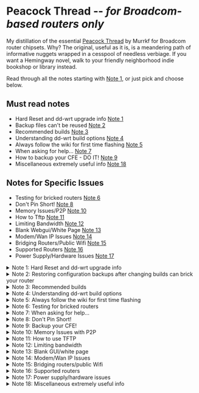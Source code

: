 # Peacock Thread -- _for Broadcom-based routers only_

My distillation of the essential [Peacock Thread](https://forum.dd-wrt.com/phpBB2/viewtopic.php?t=51486) by Murrkf for Broadcom router chipsets. Why? The original, useful as it is, is a meandering path of informative nuggets wrapped in a cesspool of needless verbiage. If you want a Hemingway novel, walk to your friendly neighborhood indie bookshop or library instead.

Read through all the notes starting with [Note 1](#note1), or just pick and choose below.

## Must read notes

  * Hard Reset and dd-wrt upgrade info [Note 1](#note1)
  * Backup files can't be reused [Note 2](#note2)
  * Recommended builds [Note 3](#note3)
  * Understanding dd-wrt build options [Note 4](#note4)
  * Always follow the wiki for first time flashing [Note 5](#note5)
  * When asking for help... [Note 7](#note7)
  * How to backup your CFE - DO IT! [Note 9](#note9)
  * Miscellaneous extremely useful info [Note 18](#note18)

## Notes for Specific Issues
  
  * Testing for bricked routers [Note 6](#note6)
  * Don't Pin Short! [Note 8](#note8)
  * Memory Issues/P2P [Note 10](#note10)
  * How to Tftp [Note 11](#note11)
  * Limiting Bandwidth [Note 12](#note12)
  * Blank Webgui/White Page [Note 13](#note13)
  * Modem/Wan IP Issues [Note 14](#note14)
  * Bridging Routers/Public Wifi [Note 15](#note15)
  * Supported Routers [Note 16](#note16)
  * Power Supply/Hardware Issues [Note 17](#note17)

<details>
  <summary> Note 1: Hard Reset and dd-wrt upgrade info <a name="note1"></a> </summary>
  
  ## Hard resets
  
  [Hard reset / 30-30-30 reset page](https://forum.dd-wrt.com/wiki/index.php/Hard_reset_or_30/30/30)
  
  Hard resets will not remove dd-wrt from your router. Hard resets usually do not work with stock firmware.
  
  Router-specific notes:
  * Linksys EA Series: **do not do this process**. Use the factory reset option instead. It has NVRAM storage that holds important information which cannot be erased. If the router has already been through a hard reset, see [Robb's instructions on how to fix it](http://www.dd-wrt.com/phpBB2/viewtopic.php?p=920100#920100).
  * Linksys WRT54GS [v1.1](http://dd-wrt.com/wiki/index.php/Linksys_WRT54GS_v1.1), [v2.0](http://dd-wrt.com/wiki/index.php/Linksys_WRT54GS_v2.0), and [v2.1](http://dd-wrt.com/wiki/index.php/Linksys_WRT54GS_v2.1) models can brick after a hard reset. See [this thread and the solution in Vulcan's post](http://www.dd-wrt.com/phpBB2/viewtopic.php?t=45024).
  * [Linksys WRT320N](https://wiki.dd-wrt.com/wiki/index.php/Linksys_WRT320N_v1.0) has a faulty reset button. See [this post about using the WPS button to erase nvram](http://www.dd-wrt.com/phpBB2/viewtopic.php?t=63004).
  * [Asus RT-N16](https://wiki.dd-wrt.com/wiki/index.php/Asus_RT-N16): the reset button puts it into firmware restore mode. See the [RT-N16 wiki](https://wiki.dd-wrt.com/wiki/index.php/Asus_RT-N16#Install_dd-wrt_from_Factory_Firmware) for how to reset this router.
  * Otherwise, perform a hard reset _before_ and _after_ changing dd-wrt versions.

  After doing a hard reset after dd-wrt is installed, if the newly dd-wrtized router doesn't force you to enter an initial password when you try to login to the router at 192.168.1.1 (for dd-wrt builds newer than 9707 from June 14, 2008), you haven't done the hard reset properly. Failing to do a hard reset properly and waiting after flashing are the two most common errors that lead to unnecessary dd-wrt pain. This step clears information the original router has written to the NVRAM. If any of the old information is present with the new dd-wrt firmware, it may not operate properly. Don't cut corners. Doing it before you upgrade can be very important; a hard reset is not just for after upgrades.
  
  ## Upgrading an existing dd-wrt installation
  
  Once dd-wrt is installed, follow these general steps for upgrading dd-wrt:
  
  1. Set your computer to a unique static IP on the subnet the router is on. Disable all firewalls and security. Disable wireless on your computer and connect the router connected _only_ to the computer flashing the firmware by an Ethernet cable.
  1. Perform a hard reset. Wait. Check for the new password page and change the password.
  1. Use the dd-wrt upgrade page to flash the firmware, unless it is a Belkin router (use tftp.exe to flash Belkins).
  1. Wait _at least three minutes_. Lights should return to normal. Impatience is how many routers get bricked.
    * After flashing firmware but _before_ the hard reset, the router is writing some NVRAM settings. **_Wait for this process to finish before doing anything, including a hard reset._** Usually the WLAN light illuminates when this is finished, and it can take several minutes. Have a frosty beverage of your choice. Some prefer beer, some wine, some whiskey. Many abstain, but frankly if you're putzing with flashing router firmware you probably need to relax a little at this point. Go outside, appreciate the world.
  1. Power cycle the router (unplug the cord, count to 30, and plug it back in). 
    * Some routers need special handling (e.g. the Asus RT-N16 30/30/30 reset method uses the WPS button instead of the Restore button -- see your router model's dd-wrt wiki page).
  1. Wait for the lights to return to normal, usually about 2 minutes.
  1. Perform a hard reset again. Wait. Check for the password page and set the password. 
  1. Finally reconfigure your settings manually.
  1. Once configured set your computer back to automatic IP and DNS. 
  
  If you have flashed a correct build (see Note 4) the proper way and the router looks like it is running the same firmware as before, clear the browser cache.
  
</details>

<details>
  <summary> Note 2: Restoring configuration backups after changing builds can brick your router
 <a name="note2"></a> </summary>

  * Do not try to upload old configuration files from one build on another version.
  * Delete your old configuration files once you are sure the newer firmware is stable. They are useless.
  * Do not use backup configuration files from one router model on another router model.
  * Do not use old config files _if_ you are having any problems; you could reintroduce the problem. 

  When upgrading, you do have to re-enter your settings again. The benefit to this is that you might see new options, or options you missed earlier. Try Imacros for Firefox to automate the process if needed, or read about [some scripts that can be used to restore some parts of the nvram](http://www.dd-wrt.com/phpBB2/viewtopic.php?t=44324).
  
</details>

<details>
  <summary> Note 3: Recommended builds <a name="note3"></a> </summary>

  * Use a build recommended in this Note (especially if running SP1 or v24 final (05/21/08) 13064 or 14896) or the router specific thread for your router for best  stability.
  * All of these forum recommended builds are **beta versions**, and not "finished" yet. Use them at your own risk, though the forum-recommended builds have been thoroughly tested. Browse the forums to see what others say about the builds.
  * Builds newer than the recommended builds are **alpha versions** and have been released for testing only. Some of the latest 25xxx buids seem to be reasonably good, but some builds can have problems. If installing a different build than the recommended builds, assume you are testing and you might find that it does not work. Each build has a build thread in the forum created when the build is released. Report problems in that thread, but do not ask for help with your router in the build thread. The only exception to this is if you are using a very new router which requires initial flashing of a build that is newer than 15962. In that case most should use 17990 or 18000. For newer routers check the supported devices wiki for the version first to be supported on your router.
  * Never flash a build with a _lower_ number than the first supported build listed in the router's wiki page. Your router must first be flashed with a build _later_ in number than the build that was first used on the router by dd-wrt.
  * Do not rely on the build listed in the router database. The router database has recommended some less stable builds (e.g. 13064 (10/10/09) or 14896). Use the builds recommended here instead. Sometimes the router database also has had the wrong build type. The router database is being worked on improve the recommendations but it still contains errors and bad builds. 
  * Do not skip reading the wiki for your router. It may include special instructions for installing on that router. The wiki has the most up-to-date information for a router.

### Following are the recommended builds
 
  * **Brainslayer 14929** works fine in most configurations and routers and should be used in most cases. To try a newer build due to having a newer router that requires it, Build 15962 has good stabilty and is a good overall build for the e2000 and e3000 routers.
    * Recommended build downloads:
      * K2.4 builds: ftp://ftp.dd-wrt.com/betas/2010/08-12-10-r14929/broadcom/
      * K2.6 builds: ftp://ftp.dd-wrt.com/betas/2010/08-12-10-r14929/broadcom_K26/ 
        * Use K2.6 _only_ if required by the model router (usually newer ones). Some newly supported routers can _only_ use K2.6 builds. Routers that originally needed a build with K2.6 in the name will likely always require a K2.6 build.
        * If your router can use both K2.4 and K2.6, use K2.4.
        * Putting K2.6 on a router that can only use K2.4 _will_ brick it.
        * Do _not_ use builds after 15314 K2.6 with CPU 4704 (corerev=11). 
    * There have been major problems with some builds newer than 15962.
    * If using a newer router model (e.g. e4200) that can only run more recent builds than 15962 and you don't need SSH, use Build 17990, 18000, 25760, or 27858. 
    * 12548 is a good build for older G only routers.
  * Check the NVRAM size of the router for newer models (e.g. e2000, e3000, e4200), as they require an nv60 or nv64 to be flashed. 
  * If having problems using 14929 (especially if Repeater Mode doesn't work), try downgrading to EKO 12548 if your router supports that build.
  * For VINT support (for very old routers, see Note 4 on this), Build 13491 is a recommended VINT build. 12548 also worked well for many.
  * WPA2-AES is secure and working well in these builds. No other encryption except WEP works reliably with dd-wrt in these builds, and WEP has been broken as a security protocol since the 2000s -- so don't use it.
 
</details>

<details>
  <summary> Note 4: Understanding dd-wrt build options <a name="note4"></a> </summary>
 
  Various factors govern which builds are right for a router. It is the user's responsibility to double-check and understand the proper build to use. 
 
  * The router's _flash_ memory (not RAM) determines which builds can run on it. A router with a 4 MB flash chip simply cannot take a build larger than 4 MB, no matter how tantalizing the advanced features. _Attempting to install a larger build than will fit on the router will often brick the router._
  * Trailed builds are builds with the router model in the name. "Brainslayer" builds are often (but not always) trailed builds. These builds are often necessary for initial flashing of a router with OEM firmware because they have the right header in the file that allows it to be flashed onto the stock firmware. Once dd-wrt is installed, do _not_ use a trailed build, but install a generic build instead.
  * Certain Linksys routers (e.g. E2000, E3000, and E4200) that allocate NVRAM in a nonstandard way are the exception. These routers must always use a trailed build for initial flashing, and some upgrades from initial flashing require the nv60 or nv64 builds. For these routers:
     * Do the initial flash with the trailed build that contains your router model number (e.g. xxx_e2000.bin for an E2000 model). Once the initial flash is done, upgrade using the build that contains xxx_e2k_e3k.bin for all subsequent flashes. (
     * If using a 16758 or higher build, you _must_ use a nv60k build rather than the e2k-e3k build - See the wiki for your router and [this post](http://www.dd-wrt.com/phpBB2/viewtopic.php?t=148350).
     * Builds with "nv60k" in the name can only be used with routers that have a 60k NVRAM space, and those with "nv64k" in the name can only be used on routers that have a 64k NVRAM space. Using one of these builds on a router that doesn't support it _will brick the router_. Not using one of these builds on a router that needs it _will also brick the router_. The router's wiki page shows whether the router needs to use these builds. No k24 supported routers use nv60/nv64. See [this thread](http://www.dd-wrt.com/phpBB2/viewtopic.php?t=156851) for specific models that must use the nv60 or nv64 builds.
 
 ## Flashing the router
 
  * Follow the process in the [Installation wiki page](http://www.dd-wrt.com/wiki/index.php/Installation) to flash the router. 
  * Once dd-wrt is installed on the router, you can change to **any generic stable build** that the flash will support by upgrading using the dd-wrt GUI. You do not have to stick with the build in the wiki install for your router, but do understand what builds can be flashed to your router.
  * To choose a build, understand these factors:
    1. The process for flashing
    1. The flash memory size of the router (not to be confused with RAM). See the [Supported Devices](http://www.dd-wrt.com/wiki/index.php/Supported_Devices) wiki.
    1. The build type (micro, mini, standard, or mega). You should use the build type specified in the router's wiki page and/or [Supported Devices](http://www.dd-wrt.com/wiki/index.php/Supported_Devices) wiki.
    1. Whether you need newd, K26, nv60 or nv64.
    1. Then you can pick the build (14929, 17990, 12548 etc.) that you want to flash. You don't _have_ to use the build version recommended in the wiki, but it is a good practice to do so unless you undestand how all this works.

Use this table to determine which type to flash (also see notes below table):

| Type options | Micro | Mini | Standard | Mega |
|--|--|--|--|--|
| Min router flash size | 2 MB | 4 MB | 4 MB | 8 MB |
| Notes | NEWD/Vint | NEWD/k26/nv60/nv64 | NEWD/k26/nv60/nv64 | Builds up to 8 MB |

Check the size of new firmware file before flashing it to the router. Flashing too large a file can brick the router.

| Flash size (MB) | Max firmware size (B) |
|--|--|
| 2 | 1,769,472 (1,900,544 compressed CFE) |
| 4 | 3,801,088 (3,735,552 Netgear) |
| 8 | 7,995,392 |

Notes:
  * Do _not_ use Micro builds on routers with N WiFi. This can brick the router.
  * Do _not_ use Micro Plus on any router unless it has a [compressed CFE](http://www.dd-wrt.com/phpBB2/viewtopic.php?t=38844). If you didn't compress your CFE, or don't know what it is, _do not use Micro Plus_.
  * Netgear routers often cannot flash standard builds due to an extra partition on the flash chip.
  * For routers with 8 MB flash, use any generic build you wish (subject to k26 or nv60/64 specific builds that your specific router might need), unless the build is larger than the 8 MB flash size, as with some later Mega builds.
  * For routers with 4 MB flash, if you don't know what build to use, flash Mini. You can always reflash later.
  * Do _not_ use Micro builds for 8+ MB routers.
  * NEWD vs Vint vs NEWD2 vs K26: 
    * NEWD is the **new d**river based on Linux kernel 2.4. Many older routers use this. NEWD has only "NEWD" (not "NEWD2") in the filename. All Brainslayer builds without "K26" in the filename are NEWD builds. Most routers should use NEWD rather than Vint when they can.
    * Vint is the older **vint**age driver for early Linksys routers, based on kernel 2.4. Vint has "VINT" in the filename. Vint is for old routers that cannot support the new wireless drivers.
    * NEWD-2 is a newer driver that is available both in a kernel 2.4 and a kernel 2.6. NEWD-2 has "NEWD2" in the filename. Don't use a kernel24 NEWD-2. There is no benefit that we have found.
    * K26 is the kernel that some newer routers _must_ use, containing the NEWD-2 driver. If the original flash specified in the router wiki was a build with "k26" in the filename, that router must _always_ use a k26 build. Using K26 on a router that doesn't support it, or failing to use K26 on a router that requires it, _will brick the router_. K26 has "K26" in the filename. [This thread](http://www.dd-wrt.com/phpBB2/viewtopic.php?t=63757&start=0) shows whether many routers need K26.
    * Some routers use a 60 kb or 64 kb NVRAM space, and must use either a 60K or 64K build.
    * Never use a build that predates the support for that router.
    * Never use builds that have a specific name of a router in the name of build unless it is the name of your router (these are called 'trailed builds').

To find the core revision of the router (if needed):
   * Corerevs for many models are listed in the [Corerev wiki](http://www.dd-wrt.com/wiki/index.php/Corerev).
   * If the router already has dd-wrt installed, enter one of these commands in the Administration > Commands tab (or using a Telnet session or PuTTY terminal):
   ```nvram get wl0_corerev```
   or
   ```nvram show|grep corerev```

Example: If the router's wiki page says that you can use Generic_Standard v.24 12548, you could also use NEWD_Standard svn12874, or, if you need a VINT build, VINT_Standard svn12548. 
 
</details>

<details>
  <summary> Note 5: Always follow the wiki for first time flashing <a name="note5"></a> </summary>

Read and follow the router's wiki for the _initial_ flashing. Don't flash firmware based on some YouTube video or instructions a non-dd-wrt site (including random peoples' GitHub repos). Non-dd-wrt sources can fall out of date quickly, or get things wrong. 
 
Read and follow the instructions in the dd-wrt wiki, _especially_ the procedure for installing dd-wrt to your router. This is extremely important, as there are a lot of subtleties. [Link to the official dd-wrt install wiki](http://www.dd-wrt.com/wiki/index.php/Installation).

_Do not use the Router Database as a substitute for the router's wiki!_ The router database can recommend builds that are not optimum, even if they are newer. In addition, the router database only provides links to the (potentially wrong) files, not the instructions. You need both the right files and good instructions for your router, so follow the wiki install for your router.

Once you have the initial dd-wrt install complete and running, use the information at Notes 1, 3, and 4 to put the recommended build on your router.

If you find an install article that is confusing or out of date, please [report it here](http://www.dd-wrt.com/phpBB2/viewtopic.php?t=57056).

Please do not delete material from the dd-wrt wiki unless you are fully knowledgeable about the information. If you are not sure, but want to change the information, _add_ the information above the material that is there as a suggested edit. Then [report the fact that you have changed the wiki here](http://www.dd-wrt.com/phpBB2/viewtopic.php?t=57056).

</details>

<details>
  <summary> Note 6: Testing for bricked routers <a name="note6"></a> </summary>
 
A bricked router is usually a router that you can no longer communicate with through wireless or ethernet wired connections. It will give no response. Just because a router doesn't seem to be fully working, doesn't mean it is bricked. That being said, when we properly refer to a bricked router, we mean that it is not responding to an ethernet wired connection and needs a jtag or serial cable to fix it.

A brick will normally not respond to pings at all. Often, all the LAN lights and the power light are lit when a router is bricked, even those with no cable in the lan port. If you can get your router to respond to pings, there is hope.

When pinging the router:

  * If reply has TTL of 100, the bootloader (CFE) is responding. This is the best time to start the TFTP transfer. In most cases you should be able to flash dd-wrt firmware, as long as you flash at the start of these ping responses. See Note 11 about how to flash. Timing can be tricky.
  * If reply has TTL of 64, the operating system firmware (i.e. Linux, dd-wrt) is responding. The good news here is that there is working firmware on your router.
  * Routers with boot wait enabled will give you a few ping responses of ttl=100, while the operating system is loading, prior to changing to ttl=64. This enables you to flash firmware at bootup with TFTP if you wish to. If there is no operating system firmware (dd-wrt) on the router (flash of firmware did not take for some reason), you will only get ttl=100 from the bootloader.
  * If you get "destination host unreachable", you likely have your computer on a different subnet than the one you are trying to ping. Check to make sure that you have your computer set to the same static IP subnet (eg. 192.168.1.10) as the address you are trying to ping.
  * If you only get "request timeout" responses, and you are pinging properly to the correct IP of the router from the same subnet, this is not good (router might be bricked). You can still try TFTP just in case. Here's what to do:
    * Try to ping all the IP addresses that your router has _ever_ had. Make sure that you set the IP on your computer to the same first three octets of the IP you are trying to ping. (For example, set the IP of the computer to 192.168.1.8 and run the command ```ping -t 192.168.1.1```. Watch and record the results for potential reporting.)
    * Check the router's power supply; make sure it works and it is the correct one for the router. If you have another appropriate power supply, try it too.

Following are the steps to see whether you have a brick and need to use JTAG or a serial cable to recover:
1. Make sure your computer, Ethernet cable, network adapter, and router power supply are working properly.
1. Disable all virus protection, firewalls, and WiFi cards on the computer.
1. Connect only the one computer to the router with the Etrhernet cable. Have no other connections to the router.
1. Set your computer ip address to 192.168.1.10 (if that is the same subnet as the router is supposed to be on).
1. Try to ping the router using the command ```ping -t 192.168.1.1``` Watch for the "ttl=_x_" responses.
1. If there are no "ttl=_x_" responses, perform a hard reset on your router. (See Note 1.) This should set your router back to dd-wrt defaults. Check to see what the dd-wrt default IP is for your router -- usually 192.168.1.1. Redo Steps 4 and 5 using the default IP address and setting your computer to match the subnet.
1. Start continuous pings to your router again. If the responses are not "ttl=64", there is a problem. While the pings are continuing, unplug the router, count to 30, and plug it back in. Watch the lights and wait until they come back on or for any changes. This could take a minute. Watch for any "ttl=_x_" responses during this time.
   * If you do get "ttl=64", that is the firmware responding. Your router is likely not bricked.
   * If there are no "ttl=_x_" responses, do a hard reset on your router while continuously pinging it. Watch for any ping responses. If you get none, the router is bricked and you likely need to use JTAG or one of the other recovery methods listed below in this note.
   * If you get a few ping responses of ttl=100, or even 1, that is the CFE saying "Gimme some firmware! NOW!" But you have to hit it with TFTP right when the ping responses start. See Note 11 and repeat the procedure that provoked a ttl=100 response, then try to get the TFTP timing right.

Some routers are bricked even if they do give some ttl=100 responses, or if the lights are not all lit. However, if the lights are all lit and there is no ping response, the router is definitely bricked. If you have properly flashed it, and the firmware doesn't run, the router is bricked. You can try the alternate recovery methods below, but if none work and you can't successfully flash proper firmware using TFTP, you must use serial recovery or JTAG to fix it. (See the Links to the Wiki articles on these, below). It is often a wise idea to TFTP the OEM firmware back onto the router if you get a ttl=100 response, but you will not be able to do so if you had to change the bootloader to install dd-wrt (e.g. with the Linksys WRT54G v5-8).

_Do not pin short a bricked router._ It can cause harm that cannot be fixed. A bricked router can almost always be fixed with serial or JTAG if there is a JTAG terminal on the router board. A router with hardware damage cannot be recovered. Pin shorting often causes hardware damage.

If someone has sent you to this Note 6 of the Peacock thread, it is because they are asking you to post the exact messages you get from your initial ping attempt, during and after a power cycle, and when pinging during and after a hard reset. Be sure to post this information in your thread. You will _always_ get a message/response from a ping; be sure to post exactly what those responses are. Also post what each light in the front of the router is doing, and what is plugged into any LAN port. We also need to know what you did to brick your router, e.g. which specific build? Fail to wait? Operating system on the computer?

Other ideas that might help: 
  * Put an apparently bricked router into management mode: [dd-wrt forum](http://www.dd-wrt.com/phpBB2/viewtopic.php?t=47536) [Linksys post](http://kb.linksys.com/linksys/GetArticle.aspx?docid=a6d5b5f58421426e9543ca5b5bdf2a94_Router_not_working_after_failed_firmware_upgrade.xml&pid=80&converted=01). This mode is sometimes obtained with a 30-5-5 reset.
  * EKO posted this answer for the [Linksys 610N](http://www.dd-wrt.com/phpBB2/viewtopic.php?t=54286) (might work for other Linksys routers).
  * Some recent routers can be fixed by [this method](http://www.dd-wrt.com/phpBB2/viewtopic.php?t=63444&start=15).

If you cannot get ttl=100 or ttl=64, (or you can but you still can't recover the router after trying all of the above) you will have to use the [JTAG](http://www.dd-wrt.com/wiki/index.php/JTAG) or serial recover. Serial is safer and normally works.

You can do some [router recovery with a serial adapter](http://www.dd-wrt.com/wiki/index.php/Serial_Recovery) if you have a working CFE on the router. (The CFE is protected on the flash chip and will not be corrupt unless there is hardware damage, you have deleted it with a JTAG, or used the very dangerous mtd command.) This is the preferred method if you flashed the wrong firmware but have not deleted the CFE with a JTAG cable.

If none of the above works, either you are not doing it correctly or you have hardware damage that cannot be recovered without replacing components. 

</details>

<details>
  <summary> Note 7: When asking for help... <a name="note7"></a> </summary>

Essential information to include when asking the community for help:
 
* **The version number of the dd-wrt firmware used.** It matters. Give the version number, the service pack (SP) number (if any), and the sub-version (e.g. 11296) and/or date of the build. 
* **The type of the firmware.** This can be found in the top right corner of the dd-wrt GUI and on the status page. A simple way to provide this information is to post the full name of the bin file you used (or tried to use), e.g. "I flashed dd-wrt.v24-14929_NEWD-2_K2.6_mini_usb_ftp.bin." We _need_ this detailed information to assist properly. Don't only write "dd-wrt.v24_micro_generic.bin" without the version number or say you have the "latest build" on your router. "Latest build" can mean many different things. The options are:
   * Micro, Mini, Standard, or Mega
   * K26 or k24
   * Newd, nv60, or nv64
* **The router make/brand, model and version.** This information should be on the router label -- include everything you can.
* **Network topography.** If operating more than one device (e.g. router connected to a modem or multiple routers), clearly state how each of the devices is connected to each other (cable, wireless, etc.) and the IP numbers of each, including the modem. Also state whether you wish networked computers to have access to each other or whether they can be isolated. If you are inquiring about wireless signal or problems, state your security type and channel number being used.

This is a test. If you don't post _all of the above information properly_, you fail the test. The community will know you haven't really read this, and you will probably be subject to "friendly reminders" to read Note 7 more carefully.
 
</details>

<details>
  <summary> Note 8: Don't Pin Short! <a name="note8"></a> </summary>
 
_Do not_ do a pin short unless you are ready to throw the router out. Try a JTAG recovery first. Yes, you have to wait and be patient, and borrow or build or buy a JTAG. Pin shorting can do irreversible harm. JTAG will not. If you haven't done a pin short, the router is likely recoverable. Many forum members won't waste their time helping you sort out a bricked router after a pin short. [See this post.](http://www.dd-wrt.com/phpBB2/viewtopic.php?t=55577)

</details>

<details>
  <summary> Note 9: Backup your CFE! <a name="note9"></a> </summary>

[Backup your CFE file](http://www.dd-wrt.com/wiki/index.php/CFE_backup) first thing once you have dd-wrt installed. You will thank yourself later.
 
If your router is at the default IP of 192.168.1.1, to backup the CFE just browse to this URL: http://192.168.1.1/backup/cfe.bin. (Change the IP address to the router's IP address.) If using more than one router, be sure to rename the bin file to ease identification later (e.g. Asus520GUCFE.bin).

A router's flash is composed of three parts. The CFE file is the program that boots the router (and is specific to your router), the NVRAM stores the settings, and the kernel. You can erase the NVRAM. You can reflash the kernel. But if you don't have a CFE file for your specific model router, you are out of luck.

The router's MAC address is stored in the CFE file. Your router will lose its MAC address if you install someone else's CFE (though there are ways to fix the MAC address).

This FTP site also has CFEs available: ftp://gakinaction.ddns.net.

</details>

<details>
  <summary> Note 10: Memory Issues with P2P <a name="note10"></a> </summary>
 
If you are having any problems with dd-wrt and are running torrents, close the torrent program completely, power cycle the router, and see if the problems cease.

[P2P file sharing can overwhelm routers.](http://www.dd-wrt.com/wiki/index.php/Router_Slowdown) There is a limit to how much bandwidth any router can handle. If it's used up with P2P, other network operations will suffer.

Recommended memory/connection settings (can assist with many connection issues, not just P2P):

| Router RAM (MB) | 8 | 16 |
|--|--|--|
| Max Ports | <= 1024 | 4096 |
| TCP/UDP | 120 each | 120 each |
 
Even without running torrents, insufficient ram can cause problems (e.g. inability to access the router GUI or slow speeds/timeouts). [Here is detailed information on what to do about insufficient RAM issues](http://www.dd-wrt.com/wiki/index.php/Insufficient_ram).

Knowing how much NVRAM is available can also be important. If the router runs out of NVRAM it will often reboot or the settings may change unexpectedly. If the router can't save its settings (and browser caching isn't the issue and you are clicking "Apply" not just "Save"), NVRAM is the problem. Use these commands (thanks to user DC for this input) to determine the amount of free NVRAM you have:

Go to the Administration > Commands tab in the dd-wrt GUI and enter the following in the Commands box (don't press return at the end of the line; click "Run Commands"): ```nvram show >/dev/null```. The first line of the output will look something like: ```size: 28140 bytes (4628 left)```. In this example there are 4628 bytes of nvram free. If it is less than 500 B, the router is getting low. A hard reset will free it up.
 
</details>

<details>
  <summary> Note 11: How to use TFTP <a name="note11"></a> </summary>

[Instructions for using TFTP to flash firmware](http://www.dd-wrt.com/wiki/index.php/Tftp_flash).

In order to catch the narrow window available for TFTP flash, use platforms with simple TCP/IP implementations that don't have CTCP implemented: WinXP or Linux are reported to work, but some are reporting significant problems with Vista, Win7 or W2K8. [More information](http://www.dd-wrt.com/phpBB2/viewtopic.php?p=319574#319574).
 
Some items to note when flashing by TFTP:

* Many routers need to be specially prepared _before_ flashing with dd-wrt. Check to see what steps need to be done for your model and version of router in the router's wiki page. 
* If you do wish to use a post-Windows XP OS, run the app as administrator.
* Disable firewalls and virus protection prior to flashing.
* Avoid flashing a large (e.g. Mega) build by TFTP. Flash a smaller build to get the router working, _then_ upgrade using the instructions in Note 1.
* Make sure your computer hardware, LAN cable, and network adapter are working properly.
* Connect one computer to a LAN port of the router with a cable. Have no other connections to the router. Make sure the wireless is off.
* Sometimes you will get a success message when there has not actually been success. If you are trying to TFTP proper firmware, and although it says "success" it is not actually flashing, you might need a cable to recover. See Note 6.
* Timing is everything with this process. It might help to put the router into management mode. Guidance is available [in this thread](http://www.dd-wrt.com/phpBB2/viewtopic.php?t=47536) on doing this.

</details>

<details>
  <summary> Note 12: Limiting bandwidth <a name="note12"></a> </summary>

There is probably no way to limit bandwidth in the free version of dd-wrt, either per day or by MAC address. It can be done by MAC address in the v.24 special build and will apparently set bandwidth for users, but will not cap it at a certain amount.
 
</details>

<details>
  <summary> Note 13: Blank GUI/white page <a name="note13"></a> </summary>

If the dd-wrt GUI either does not save settings, does not appear, or has any other problem where you don't seem to be able to contact the router, _and_ you have done a hard reset and are using a recommended build from Note 3, clear the cache in your browser or try a different browser (IE, Firefox, Safari, Opera). If it still is inacessible, power cycle the router (unplug it, wait 30 seconds, then plug it back in). The router's GUI will often be blank after an "apply". Navigate to the router IP address to get back to the GUI. 
 
</details>

<details>
  <summary> Note 14: Modem/Wan IP Issues <a name="note14"></a> </summary>

Having problems getting internet access through the modem and have no WAN IP? Try these steps:

1. Turn everything off and restart the modem first, then the router once the modem is connected to the ISP.
1. Check to make sure the MAC address being detected by the modem matches the MAC address of the router by comparing with the router's label. If it doesn't match, on the router browse to the Administration > Commands tab. Enter 
```
nvram set et0macaddr=00:11:22:33:44:55
nvram commit
```
(replace ```00:11:22:33:44:55``` with what the MAC should be) 
Click Run Commands, and power cycle the router.
1. Look into MAC address cloning, as some ISPs require the MAC address to match what they think it is. If you have changed what was wired to your modem, you might have to clone the old MAC address.
1. Make sure you have enabled PPPoe in your router, if you need it.
1. Sometimes you have to put the modem into bridged mode, and let the router handle DCHP. A modem and a router on the same subnet cannot both handle DHCP. One has to be bridged. See your modem instructions on how to do this. More information [here](http://www.dd-wrt.com/wiki/index.php/Access_To_Modem_Configuration) and [here](http://www.dd-wrt.com/wiki/index.php/Modem_-_Connection_to_Router)
1. Release and renew your ISP IP address. 

</details>

<details>
  <summary> Note 15: Bridging routers/public Wifi <a name="note15"></a> </summary>

This is one of the most useful features of dd-wrt for an average user. The differences are described better and more fully [on this page](http://www.dd-wrt.com/wiki/index.php/Repeating_Mode_Comparisons). Basically:

A **repeater** is a router on a different subnet then the access point that broadcasts a new SSID.
A **repeater bridge** is on the same subnet that broadcasts a new SSID.
A **client bridge** is on the same subnet as the AP but can't be connected to wirelessly.
**Client mode** is on a different subnet then the AP and can't be connected to wirelessly.

To set up these modes, follow [the dd-wrt wiki page](http://www.dd-wrt.com/wiki/index.php/Linking_Routers). Do not follow instructions from some random video/site on the internet (even a GitHub page). They are often out of date and wrong. Rely on the dd-wrt wiki for all instructions.
 
Notes:
* Repeater Bridge and Repeater must usually use the same encryption type _and_ passphrase on both the physical and virtual networks. (See Note 18.) 
* If using mixed mode WiFi and having difficulty, try switching to G or N only -- mixed modes can be flakey with dd-wrt bridges.

The following is not meant to be a substitute for the detailed information [in the wiki](http://www.dd-wrt.com/wiki/index.php/Linking_Routers), but rather to show the basic differences in the processes. It only covers the basic steps, and does not include the nuances of setting these up. Follow the wiki. 

### Basic settings for Client Bridge Mode: Wired connection no wireless clients (e.g. for a game console)

[Detailed steps are found here](http://www.dd-wrt.com/wiki/index.php/Client_Bridged).

1. Hard Reset Router. 
1. Change password. 
1. Set static IP of computer to 192.168.1.10 (same subnet as AP). 
1. Set IP of CB to same subnet as AP. 
1. Disable DHCP server. Apply. 
1. Logon to router at new IP address. 
1. Put into Client Bridge Mode. 
1. Set channel to Auto. Apply. 
1. Set Wireless security to same as Host AP. Apply. 
1. Go to Status Wireless Site survey and scan for SSID. Click join. Apply. 
1. Advanced routing. Set to Router. Apply. 
1. Set computer to auto IP/DNS.

### Basic Settings for Repeater Mode: Wired and wireless clients on a different subnet from access point

[Detailed process is found here](http://www.dd-wrt.com/wiki/index.php/Wlan_Repeater).

 1. Reset Router. 
 1. Set user name and password. 
 1. Set IP address to a different subnet than Host AP (eg. 192.168.2.1). Apply. 
 1. Set computer to static subnet of Repeater (e.g. 192.168.2.10). 
 1. Logon to router at new IP. 
 1. Set wireless security to same as Host AP. Apply. 
 1. Set wireless mode to repeater. 
 1. Set wireless channel to auto. Apply. 
 1. Status, wireless site survey. Join SSID. Apply. 
 1. Add virtual SSID and create name. Apply. 
 1. Set up security for virtual SSID. 
 1. Disconnect computer Ethernet cable. 
 1. Set Computer IP/DNS auto on Ethernet and wireless. 
 1. Connect to new SSID with wireless in computer.

### Basic Settings for Repeater Bridge: Wireless and Wired connections to AP on same subnet of AP

[Detailed instructions are here](http://www.dd-wrt.com/wiki/index.php/Repeater_Bridge).

 1. Hard reset router. 
 1. Reset username and password. 
 1. Set RB to same subnet as AP. 
 1. Disable DHCP. 
 1. Set gateway to AP. Apply. 
 1. Logon to router after setting static IP on computer to same subnet, if necessary.
 1. Set wireless security to same as AP. Apply.
 1. Set mode to repeater bridge.
 1. Set channel to auto. Apply.
 1. Status, wireless, site survey, join SSID. Apply.
 1. Add virtual interface and name new SSID. Apply. 
 1. Set security for virtual interface. Apply.
 1. Advanced routing. 
 1. Set to Router. Apply.
 1. Set computer to auto IP and DNS. 
 1. Ethernet connection.
 1. Join new SSID.

### Client mode: DHCP server on a different subnet then the access point without wireless

The steps are similar to a repeater, but without the virtual SSID. [Detailed instructions are here](http://dd-wrt.com/wiki/index.php/Client_Mode).

### Connect two routers by Ethernet cable

[Detailed instructions are here](http://www.dd-wrt.com/wiki/index.php/Wireless_Access_Point)

### WDS to link routers using the same SSID on all units

 [Detailed instructions are here](http://www.dd-wrt.com/wiki/index.php/WDS_Linked_router_network)
 
 Some notes for this use case:
 
 * Normally, all routers must have the same chipset (e.g. Broadcom) for WDS to work. 
 * Often need to enable STP on the basic settings page for WPA forms of encryption to work.
 * Always use WPA2-AES with dd-wrt.
 * If one of your WDS nodes shows 0 signal, or it isn't working, going to the WDS tab in each router's GUI and clicking "Apply" can often get everything working.

### Separate public WiFi or guest network 
 
 [Detailed instructions are here](http://www.dd-wrt.com/wiki/index.php/Multiple_WLANs).
 
</details>

<details>
  <summary> Note 16: Supported routers <a name="note16"></a> </summary>

</details>

<details>
  <summary> Note 17: Power supply/hardware issues <a name="note17"></a> </summary>

</details>

<details>
  <summary> Note 18: Miscellaneous extremely useful info <a name="note18"></a> </summary>

</details>

 
